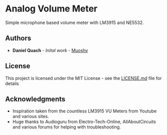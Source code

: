 # Analog Volume Meter

Simple microphone based volume meter with LM3915 and NE5532.

## Authors

* **Daniel Quach** - *Inital work* - [Muoshy](https://github.com/Muoshy)

## License

This project is licensed under the MIT License - see the [LICENSE.md](LICENSE.md) file for details

## Acknowledgments

* Inspiration taken from the countless LM3915 VU Meters from Youtube and various sites.
* Huge thanks to Audioguru from Electro-Tech-Online, AllAboutCircuits and various forums for helping with troubleshooting.
